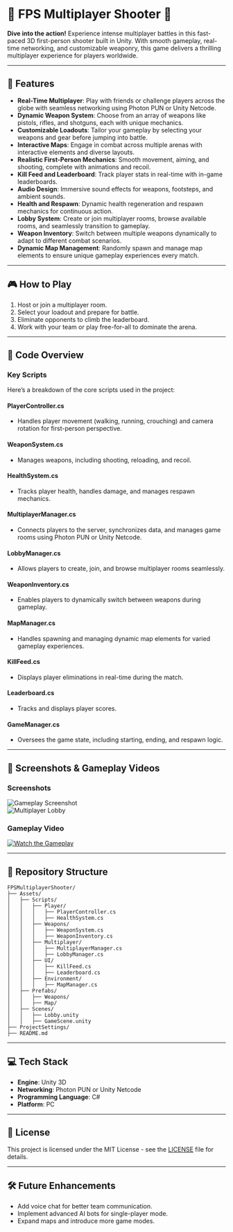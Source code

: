 # 🔫 **FPS Multiplayer Shooter** 🚀

**Dive into the action!** Experience intense multiplayer battles in this fast-paced 3D first-person shooter built in Unity. With smooth gameplay, real-time networking, and customizable weaponry, this game delivers a thrilling multiplayer experience for players worldwide.

---

## **🌟 Features**
- **Real-Time Multiplayer**: Play with friends or challenge players across the globe with seamless networking using Photon PUN or Unity Netcode.
- **Dynamic Weapon System**: Choose from an array of weapons like pistols, rifles, and shotguns, each with unique mechanics.
- **Customizable Loadouts**: Tailor your gameplay by selecting your weapons and gear before jumping into battle.
- **Interactive Maps**: Engage in combat across multiple arenas with interactive elements and diverse layouts.
- **Realistic First-Person Mechanics**: Smooth movement, aiming, and shooting, complete with animations and recoil.
- **Kill Feed and Leaderboard**: Track player stats in real-time with in-game leaderboards.
- **Audio Design**: Immersive sound effects for weapons, footsteps, and ambient sounds.
- **Health and Respawn**: Dynamic health regeneration and respawn mechanics for continuous action.
- **Lobby System**: Create or join multiplayer rooms, browse available rooms, and seamlessly transition to gameplay.
- **Weapon Inventory**: Switch between multiple weapons dynamically to adapt to different combat scenarios.
- **Dynamic Map Management**: Randomly spawn and manage map elements to ensure unique gameplay experiences every match.

---

## **🎮 How to Play**
1. Host or join a multiplayer room.
2. Select your loadout and prepare for battle.
3. Eliminate opponents to climb the leaderboard.
4. Work with your team or play free-for-all to dominate the arena.

---

## **🔧 Code Overview**

### **Key Scripts**
Here’s a breakdown of the core scripts used in the project:

#### **PlayerController.cs**
- Handles player movement (walking, running, crouching) and camera rotation for first-person perspective.

#### **WeaponSystem.cs**
- Manages weapons, including shooting, reloading, and recoil.

#### **HealthSystem.cs**
- Tracks player health, handles damage, and manages respawn mechanics.

#### **MultiplayerManager.cs**
- Connects players to the server, synchronizes data, and manages game rooms using Photon PUN or Unity Netcode.

#### **LobbyManager.cs**
- Allows players to create, join, and browse multiplayer rooms seamlessly.

#### **WeaponInventory.cs**
- Enables players to dynamically switch between weapons during gameplay.

#### **MapManager.cs**
- Handles spawning and managing dynamic map elements for varied gameplay experiences.

#### **KillFeed.cs**
- Displays player eliminations in real-time during the match.

#### **Leaderboard.cs**
- Tracks and displays player scores.

#### **GameManager.cs**
- Oversees the game state, including starting, ending, and respawn logic.

---

## **📸 Screenshots & Gameplay Videos**
### **Screenshots**
![Gameplay Screenshot](assets/gameplay_screenshot.png)  
![Multiplayer Lobby](assets/multiplayer_lobby.png)  

### **Gameplay Video**
[![Watch the Gameplay](assets/gameplay_thumbnail.png)](https://youtu.be/your-video-link)

---

## **📂 Repository Structure**
```
FPSMultiplayerShooter/
├── Assets/
│   ├── Scripts/
│   │   ├── Player/
│   │   │   ├── PlayerController.cs
│   │   │   ├── HealthSystem.cs
│   │   ├── Weapons/
│   │   │   ├── WeaponSystem.cs
│   │   │   ├── WeaponInventory.cs
│   │   ├── Multiplayer/
│   │   │   ├── MultiplayerManager.cs
│   │   │   ├── LobbyManager.cs
│   │   ├── UI/
│   │   │   ├── KillFeed.cs
│   │   │   ├── Leaderboard.cs
│   │   ├── Environment/
│   │   │   ├── MapManager.cs
│   ├── Prefabs/
│   │   ├── Weapons/
│   │   ├── Map/
│   ├── Scenes/
│   │   ├── Lobby.unity
│   │   ├── GameScene.unity
├── ProjectSettings/
├── README.md
```

---

## **💻 Tech Stack**
- **Engine**: Unity 3D  
- **Networking**: Photon PUN or Unity Netcode  
- **Programming Language**: C#  
- **Platform**: PC  

---

## **📜 License**
This project is licensed under the MIT License - see the [LICENSE](LICENSE) file for details.

---

## **🛠️ Future Enhancements**
- Add voice chat for better team communication.
- Implement advanced AI bots for single-player mode.
- Expand maps and introduce more game modes.
